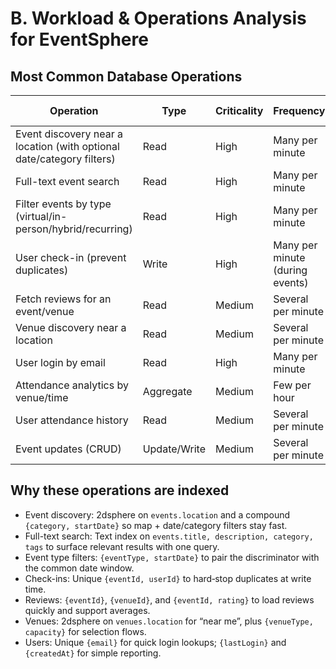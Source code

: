 # B. Workload & Operations Analysis for EventSphere

## Most Common Database Operations

| Operation | Type | Criticality | Frequency | Target Collection(s) |
|-----------|------|-------------|-----------|----------------------|
| Event discovery near a location (with optional date/category filters) | Read | High | Many per minute | events |
| Full-text event search | Read | High | Many per minute | events |
| Filter events by type (virtual/in-person/hybrid/recurring) | Read | High | Many per minute | events |
| User check-in (prevent duplicates) | Write | High | Many per minute (during events) | checkins |
| Fetch reviews for an event/venue | Read | Medium | Several per minute | reviews |
| Venue discovery near a location | Read | Medium | Several per minute | venues |
| User login by email | Read | High | Many per minute | users |
| Attendance analytics by venue/time | Aggregate | Medium | Few per hour | checkins |
| User attendance history | Read | Medium | Several per minute | checkins |
| Event updates (CRUD) | Update/Write | Medium | Several per minute | events |

## Why these operations are indexed

- Event discovery: 2dsphere on `events.location` and a compound `{category, startDate}` so map + date/category filters stay fast.
- Full-text search: Text index on `events.title, description, category, tags` to surface relevant results with one query.
- Event type filters: `{eventType, startDate}` to pair the discriminator with the common date window.
- Check-ins: Unique `{eventId, userId}` to hard‑stop duplicates at write time.
- Reviews: `{eventId}`, `{venueId}`, and `{eventId, rating}` to load reviews quickly and support averages.
- Venues: 2dsphere on `venues.location` for “near me”, plus `{venueType, capacity}` for selection flows.
- Users: Unique `{email}` for quick login lookups; `{lastLogin}` and `{createdAt}` for simple reporting.